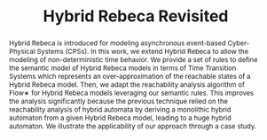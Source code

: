 ---
title: "Hybrid Rebeca Revisited"
paperurl: "https://arxiv.org/abs/2411.03160"
submitted: "NFM 2025"
codeurl: "https://github.com/SaeedZhiany/HybridRebecaReachabilityAnalysis"
authors: "Saeed Zhiany, Fatemeh Ghassemi, Nesa Abbasimoghadam, Ali Hodaei, Ali Ataollahi, József Kovács, Erika Ábrahám, Marjan Sirjani"
abstract: "Hybrid Rebeca is introduced for modeling asynchronous event-based Cyber-Physical Systems (CPSs). In this work, we extend Hybrid Rebeca to allow the modeling of non-deterministic time behavior. We provide a set of rules to define the semantic model of Hybrid Rebeca models in terms of Time Transition Systems which represents an over-approximation of the reachable states of a Hybrid Rebeca model. Then, we adapt the reachability analysis algorithm of Flow∗ for Hybrid Rebeca models leveraging our semantic rules. This improves the analysis significantly because the previous technique relied on the reachability analysis of hybrid automata by deriving a monolithic hybrid automaton from a given Hybrid Rebeca model, leading to a huge hybrid automaton. We illustrate the applicability of our approach through a case study."
---